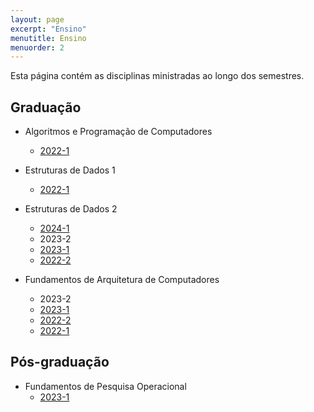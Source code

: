 ```yaml
---
layout: page
excerpt: "Ensino"
menutitle: Ensino
menuorder: 2
---
```


Esta página contém as disciplinas ministradas ao longo dos semestres.

## Graduação

* Algoritmos e Programação de Computadores
  + [2022-1](apc-2022-1)

* Estruturas de Dados 1
  + [2022-1](eda-2022-1)

* Estruturas de Dados 2
  + [2024-1](eda2-2024-1)
  + 2023-2
  + [2023-1](eda2-2023-1)
  + [2022-2](eda2-2022-2)

* Fundamentos de Arquitetura de Computadores
  + 2023-2
  + [2023-1](fac-2023-1)
  + [2022-2](fac-2022-2)
  + [2022-1](fac-2022-1)

## Pós-graduação

* Fundamentos de Pesquisa Operacional
  + [2023-1](fpo-2023-1)
